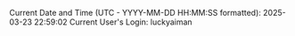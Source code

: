 Current Date and Time (UTC - YYYY-MM-DD HH:MM:SS formatted): 2025-03-23 22:59:02
Current User's Login: luckyaiman
